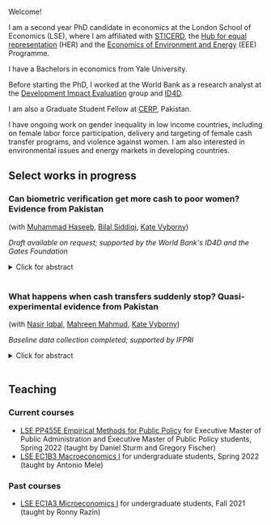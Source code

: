 Welcome! 

I am a second year PhD candidate in economics at the London School of Economics (LSE), where I am affiliated with [STICERD](https://sticerd.lse.ac.uk), the [Hub for equal representation](https://www.hubequalrep.org) (HER) and the [Economics of Environment and Energy](https://sticerd.lse.ac.uk/_new/research/economics-environment-energy/default.asp) (EEE) Programme. 

I have a Bachelors in economics from Yale University.

Before starting the PhD, I worked at the World Bank as a research analyst at the [Development Impact Evaluation](https://www.worldbank.org/en/research/dime) group and [ID4D](https://id4d.worldbank.org).

I am also a Graduate Student Fellow at [CERP](https://www.cerp.org.pk), Pakistan.

I have ongoing work on gender inequality in low income countries, including on female labor force participation, delivery and targeting of female cash transfer programs, and violence against women. I am also interested in environmental issues and energy markets in developing countries. 

## Select works in progress 

### Can biometric verification get more cash to poor women? Evidence from Pakistan 
(with [Muhammad Haseeb](https://sites.google.com/view/mhaseeb), [Bilal Siddiqi](https://bilalsiddiqi.com), [Kate Vyborny](https://sites.google.com/site/kvyborny/home))

_Draft available on request; supported by the World Bank's ID4D and the Gates Foundation_

<details>

  <summary>Click for abstract</summary>	
  We exploit the staggered rollout of biometric identity verification, and exogenous changes to the market structure of payment delivery agents in Pakistan's Benazir Income Support Programme to assess impacts on the delivery of cash to low-income women. We find that biometric verification increases women's control over how to spend the cash. In areas where the new system does not require additional payment agent involvement, beneficiaries also report receiving slightly more cash under the new system. However, we also find an increase in reports of side payments paid involuntarily to access the cash transfer, and a decline in beneficiary satisfaction with the payment system. We explore mechanisms for the effects including mobility constraints faced by female beneficiaries and the market power of payment agents.
</details>	
<br />
	
### What happens when cash transfers suddenly stop? Quasi-experimental evidence from Pakistan
(with [Nasir Iqbal](https://nasiriqbal.com.pk), [Mahreen Mahmud](https://sites.google.com/site/mahreenmahmudsite/home?authuser=0), [Kate Vyborny](https://sites.google.com/site/kvyborny/home))

_Baseline data collection completed; supported by IFPRI_
  
<details>

  <summary>Click for abstract</summary>  
 
  A growing body of evidence shows mostly positive impacts of cash transfers for women on a range of outcomes, especially intimate partner violence. However, there is limited work, empirical or theoretical, on what happens when long running unconditional cash transfers stop. Cash transfers may stop for a given household either because their economic position has improved and they no longer meet the eligibility criterion, or because of cuts to the funding pot resulting in a more stringent eligibility criterion. Since cash transfer programs are costly and may not be expected to provide support permanently, understanding how households cope when cash transfers stop is crucial. In this study, we use a regression discontinuity approach to examine the impact of the discontinuation of cash transfers on households in Pakistan who have been receiving transfers over a ten year period.
</details>
<br />

## Teaching 

### Current courses 

- [LSE PP455E Empirical Methods for Public Policy](https://www.lse.ac.uk/resources/calendar.bak/courseGuides/EC/2015_EC455E.htm) for Executive Master of Public Administration and Executive Master of Public Policy students, Spring 2022 (taught by Daniel Sturm and Gregory Fischer)
- [LSE EC1B3 Macroeconomics I](https://www.lse.ac.uk/resources/calendar2021-2022/courseGuides/EC/2021_EC1B3.htm) for undergraduate students, Spring 2022 (taught by Antonio Mele)

### Past courses 
- [LSE EC1A3 Microeconomics I](https://www.lse.ac.uk/resources/calendar2021-2022/courseGuides/EC/2021_EC1A3.htm) for undergraduate students, Fall 2021 (taught by Ronny Razin)

